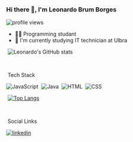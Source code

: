 ### Hi there 👋, I'm Leonardo Brum Borges

<p><img src="https://komarev.com/ghpvc/?username=LeonardoBrumB&color=yellow" alt="profile views" /></p>

- 👨‍💻 Programming studant
- 🌱 I'm currently studying IT technician at Ulbra

&nbsp;![Leonardo's GitHub stats](https://github-readme-stats.vercel.app/api?username=LeonardoBrumB&show_icons=true&theme=tokyonight)

<br>

&nbsp;Tech Stack

![JavaScript](https://img.shields.io/badge/-JavaScript-05122A?style=flat&logo=javascript)&nbsp;
![Java](https://img.shields.io/badge/-Java-05122A?style=flat&logo=openjdk&logoColor=orange)&nbsp;
![HTML](https://img.shields.io/badge/-HTML-05122A?style=flat&logo=HTML5)&nbsp;
![CSS](https://img.shields.io/badge/-CSS-05122A?style=flat&logo=CSS3&logoColor=1572B6)&nbsp;

&nbsp;[![Top Langs](https://github-readme-stats.vercel.app/api/top-langs/?username=LeonardoBrumB)](https://github.com/LeonardoBrumB/github-readme-stats)

<br>

&nbsp;Social Links

<p>
  <a href="https://www.linkedin.com/in/leonardo-brum-borges-0088192a4/" target="_blank">
    <img aling="center" src="https://img.shields.io/badge/LinkedIn-0077B5?style=for-the-badge&logo=linkedin&logoColor=white" alt="linkedin"
</p>
